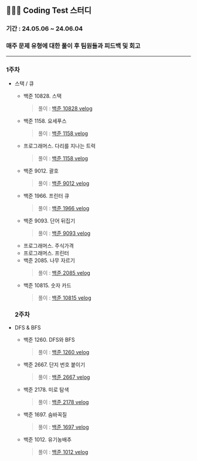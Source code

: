 
## 🧑🏻‍💻 Coding Test 스터디
### 기간 : 24.05.06 ~ 24.06.04

### 매주 문제 유형에 대한 풀이 후 팀원들과 피드백 및 회고

---
### 1주차
- 스택 / 큐
  - 백준 10828. 스택
    > 풀이 : [백준 10828 velog](https://velog.io/@moonjs1018/Java-%EB%B0%B1%EC%A4%80-10828-%EC%8A%A4%ED%83%9D)
  - 백준 1158. 요세푸스
    > 풀이 : [백준 1158 velog](https://velog.io/@moonjs1018/Java-%EB%B0%B1%EC%A4%80-1158.-%EC%9A%94%EC%84%B8%ED%91%B8%EC%8A%A4)
  - 프로그래머스. 다리를 지나는 트럭
    >풀이 : [백준 1158 velog](https://velog.io/@moonjs1018/Java-%EB%8B%A4%EB%A6%AC%EB%A5%BC-%EC%A7%80%EB%82%98%EB%8A%94-%ED%8A%B8%EB%9F%AD)
  - 백준 9012. 괄호
    >풀이 : [백준 9012 velog](https://velog.io/@moonjs1018/Java-%EB%B0%B1%EC%A4%80-9012.-%EA%B4%84%ED%98%B8)
  - 백준 1966. 프린터 큐
    >풀이 : [백준 1966 velog](https://velog.io/@moonjs1018/Java-%EB%B0%B1%EC%A4%80-1966.-%ED%94%84%EB%A6%B0%ED%84%B0-%ED%81%90)
  - 백준 9093. 단어 뒤집기
    >풀이 : [백준 9093 velog](https://velog.io/@moonjs1018/Java-%EB%B0%B1%EC%A4%80-9033.-%EB%8B%A8%EC%96%B4-%EB%92%A4%EC%A7%91%EA%B8%B0)  
  - 프로그래머스. 주식가격
  - 프로그래머스. 프린터
  - 백준 2085. 나무 자르기
    > 풀이 : [백준 2085 velog](https://velog.io/@moonjs1018/Java-%EB%B0%B1%EC%A4%80-2805.-%EB%82%98%EB%AC%B4-%EC%9E%90%EB%A5%B4%EA%B8%B0)
  - 백준 10815. 숫자 카드
    > 풀이 : [백준 10815 velog](https://velog.io/@moonjs1018/Java-%EB%B0%B1%EC%A4%80-10815.-%EC%88%AB%EC%9E%90-%EC%B9%B4%EB%93%9C)  

  ### 2주차
- DFS & BFS
  - 백준 1260. DFS와 BFS
    > 풀이 : [백준 1260 velog](https://velog.io/@moonjs1018/Java-%EB%B0%B1%EC%A4%80-1205)
  - 백준 2667. 단지 번호 붙이기
    > 풀이 : [백준 2667 velog](https://velog.io/@moonjs1018/Java-%EB%B0%B1%EC%A4%80-2667.-%EB%8B%A8%EC%A7%80-%EB%B2%88%ED%98%B8-%EB%B6%99%EC%9D%B4%EA%B8%B0)
  - 백준 2178. 미로 탐색
    > 풀이 : [백준 2178 velog](https://velog.io/@moonjs1018/Java-%EB%B0%B1%EC%A4%80-2178.-%EB%AF%B8%EB%A1%9C%EC%B0%BE%EA%B8%B0)
  - 백준 1697. 숨바꼭질
    > 풀이 : [백준 1697 velog](https://velog.io/@moonjs1018/Java-%EB%B0%B1%EC%A4%80-1697.-%EC%88%A8%EB%B0%94%EA%BC%AD%EC%A7%88)
  - 백준 1012. 유기농배추
    >  풀이 : [백준 1012 velog](https://velog.io/@moonjs1018/Java-%EB%B0%B1%EC%A4%80-1012.-%EC%9C%A0%EA%B8%B0%EB%86%8D-%EB%B0%B0%EC%B6%94)

